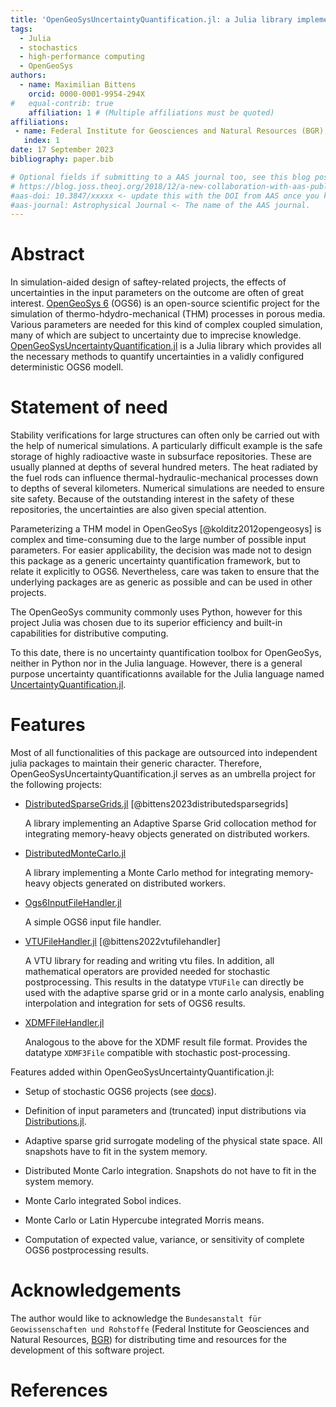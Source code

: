 ```yaml
---
title: 'OpenGeoSysUncertaintyQuantification.jl: a Julia library implementing an uncertainty quantification toolbox for OpenGeoSys'
tags:
  - Julia
  - stochastics
  - high-performance computing
  - OpenGeoSys
authors:
  - name: Maximilian Bittens
    orcid: 0000-0001-9954-294X
#   equal-contrib: true
    affiliation: 1 # (Multiple affiliations must be quoted)
affiliations:
 - name: Federal Institute for Geosciences and Natural Resources (BGR), Germany
   index: 1
date: 17 September 2023
bibliography: paper.bib

# Optional fields if submitting to a AAS journal too, see this blog post:
# https://blog.joss.theoj.org/2018/12/a-new-collaboration-with-aas-publishing
#aas-doi: 10.3847/xxxxx <- update this with the DOI from AAS once you know it.
#aas-journal: Astrophysical Journal <- The name of the AAS journal.
---
```


# Abstract

In simulation-aided design of saftey-related projects, the effects of uncertainties in the input parameters on the outcome are often of great interest. [OpenGeoSys 6](https://www.opengeosys.org/) (OGS6) is an open-source scientific project for the simulation of thermo-hdydro-mechanical (THM) processes in porous media. Various parameters are needed for this kind of complex coupled simulation, many of which are subject to uncertainty due to imprecise knowledge. [OpenGeoSysUncertaintyQuantification.jl](https://github.com/baxmittens/OpenGeoSysUncertaintyQuantification.jl) is a Julia library which provides all the necessary methods to quantify uncertainties in a validly configured deterministic OGS6 modell.

# Statement of need

Stability verifications for large structures can often only be carried out with the help of numerical simulations. A particularly difficult example is the safe storage of highly radioactive waste in subsurface repositories. These are usually planned at depths of several hundred meters. The heat radiated by the fuel rods can influence thermal-hydraulic-mechanical processes down to depths of several kilometers. Numerical simulations are needed to ensure site safety. Because of the outstanding interest in the safety of these repositories, the uncertainties are also given special attention.

Parameterizing a THM model in OpenGeoSys [@kolditz2012opengeosys] is complex and time-consuming due to the large number of possible input parameters. For easier applicability, the decision was made not to design this package as a generic uncertainty quantification framework, but to relate it explicitly to OGS6. Nevertheless, care was taken to ensure that the underlying packages are as generic as possible and can be used in other projects. 

The OpenGeoSys community commonly uses Python, however for this project Julia was chosen due to its superior efficiency and built-in capabilities for distributive computing.

To this date, there is no uncertainty quantification toolbox for OpenGeoSys, neither in Python nor in the Julia language. However, there is a general purpose uncertainty quantificationns available for the Julia language named [UncertaintyQuantification.jl](https://github.com/FriesischScott/UncertaintyQuantification.jl).

# Features

Most of all functionalities of this package are outsourced into independent julia packages to maintain their generic character. Therefore, OpenGeoSysUncertaintyQuantification.jl serves as an umbrella project for the following projects:

- [DistributedSparseGrids.jl](https://github.com/baxmittens/DistributedSparseGrids.jl) [@bittens2023distributedsparsegrids]
  
  A library implementing an Adaptive Sparse Grid collocation method for integrating memory-heavy objects generated on distributed workers.

- [DistributedMonteCarlo.jl](https://github.com/baxmittens/DistributedMonteCarlo.jl)

  A library implementing a Monte Carlo method for integrating memory-heavy objects generated on distributed workers.

- [Ogs6InputFileHandler.jl](https://github.com/baxmittens/Ogs6InputFileHandler.jl) 

  A simple OGS6 input file handler.

- [VTUFileHandler.jl](https://github.com/baxmittens/VTUFileHandler.jl) [@bittens2022vtufilehandler]

  A VTU library for reading and writing vtu files. In addition, all mathematical operators are provided needed for stochastic postprocessing. This results in the datatype `VTUFile` can directly be used with the adaptive sparse grid or in a monte carlo analysis, enabling interpolation and integration for sets of OGS6 results.

- [XDMFFileHandler.jl](https://github.com/baxmittens/XDMFFileHandler.jl)

  Analogous to the above for the XDMF result file format. Provides the datatype `XDMF3File` compatible with stochastic post-processing.


Features added within OpenGeoSysUncertaintyQuantification.jl:

- Setup of stochastic OGS6 projects (see [docs](https://baxmittens.github.io/OpenGeoSysUncertaintyQuantification.jl/dev/)).

- Definition of input parameters and (truncated) input distributions via [Distributions.jl](https://github.com/JuliaStats/Distributions.jl).

- Adaptive sparse grid surrogate modeling of the physical state space. All snapshots have to fit in the system memory.

- Distributed Monte Carlo integration. Snapshots do not have to fit in the system memory.

- Monte Carlo integrated Sobol indices.

- Monte Carlo or Latin Hypercube integrated Morris means.

- Computation of expected value, variance, or sensitivity of complete OGS6 postprocessing results.


# Acknowledgements

The author would like to acknowledge the `Bundesanstalt für Geowissenschaften und Rohstoffe` (Federal Institute for Geosciences and Natural Resources, [BGR](https://www.bgr.bund.de/EN/)) for distributing time and resources for the development of this software project.

# References
